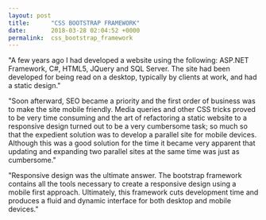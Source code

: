 ```yaml
---
layout: post
title:      "CSS BOOTSTRAP FRAMEWORK"
date:       2018-03-28 02:04:52 +0000
permalink:  css_bootstrap_framework
---
```



"A few years ago I had developed a website using the following: ASP.NET Framework, C#, HTML5, JQuery and SQL Server.   The site had been developed for being read on a desktop, typically by clients at work, and had a static design."  

"Soon afterward, SEO became a priority and the first order of business was to make the site mobile friendly.  Media queries and other CSS tricks proved to be very time consuming and the art of refactoring a static website to a responsive design turned out to be a very cumbersome task; so much so that the expedient solution was to develop a parallel site for mobile devices.  Although this was a good solution for the time it became very apparent that updating and expanding two parallel sites at the same time was just as cumbersome."

"Responsive design was the ultimate answer.  The bootstrap framework contains all the tools necessary to create a responsive design using a mobile first approach.  Ultimately, this framework cuts development time and produces a fluid and dynamic interface for both desktop and mobile devices."
